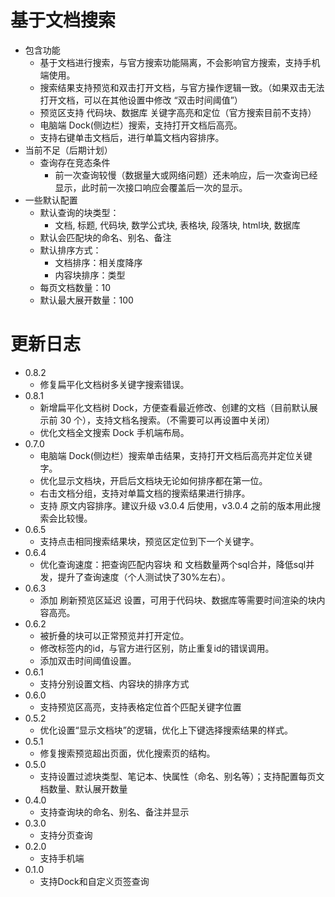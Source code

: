 # 基于文档搜索


* 包含功能
  * 基于文档进行搜索，与官方搜索功能隔离，不会影响官方搜索，支持手机端使用。
  * 搜索结果支持预览和双击打开文档，与官方操作逻辑一致。（如果双击无法打开文档，可以在其他设置中修改 “双击时间阈值”）
  * 预览区支持 代码块、数据库 关键字高亮和定位（官方搜索目前不支持）
  * 电脑端 Dock(侧边栏）搜索，支持打开文档后高亮。
  * 支持右键单击文档后，进行单篇文档内容排序。
* 当前不足（后期计划）
  * 查询存在竞态条件
    * 前一次查询较慢（数据量大或网络问题）还未响应，后一次查询已经显示，此时前一次接口响应会覆盖后一次的显示。
* 一些默认配置
  * 默认查询的块类型：
    * 文档, 标题, 代码块, 数学公式块, 表格块, 段落块, html块, 数据库
  * 默认会匹配块的命名、别名、备注
  * 默认排序方式：
    * 文档排序：相关度降序
    * 内容块排序：类型
  * 每页文档数量：10
  * 默认最大展开数量：100

# 更新日志

* 0.8.2
  * 修复扁平化文档树多关键字搜索错误。
* 0.8.1
  * 新增扁平化文档树 Dock，方便查看最近修改、创建的文档（目前默认展示前 30 个），支持文档名搜索。（不需要可以再设置中关闭）
  * 优化文档全文搜索 Dock 手机端布局。
* 0.7.0
  * 电脑端 Dock(侧边栏）搜索单击结果，支持打开文档后高亮并定位关键字。
  * 优化显示文档块，开启后文档块无论如何排序都在第一位。
  * 右击文档分组，支持对单篇文档的搜索结果进行排序。
  * 支持 原文内容排序。建议升级 v3.0.4 后使用，v3.0.4 之前的版本用此搜索会比较慢。
* 0.6.5
  * 支持点击相同搜索结果块，预览区定位到下一个关键字。
* 0.6.4
  * 优化查询速度：把查询匹配内容块 和 文档数量两个sql合并，降低sql并发，提升了查询速度（个人测试快了30%左右）。
* 0.6.3
  * 添加 刷新预览区延迟 设置，可用于代码块、数据库等需要时间渲染的块内容高亮。
* 0.6.2
  * 被折叠的块可以正常预览并打开定位。
  * 修改标签内的id，与官方进行区别，防止重复id的错误调用。
  * 添加双击时间阈值设置。
* 0.6.1
  * 支持分别设置文档、内容块的排序方式
* 0.6.0
  * 支持预览区高亮，支持表格定位首个匹配关键字位置
* 0.5.2
  * 优化设置“显示文档块”的逻辑，优化上下键选择搜索结果的样式。
* 0.5.1
  * 修复搜索预览超出页面，优化搜索页的结构。
* 0.5.0
  * 支持设置过滤块类型、笔记本、快属性（命名、别名等）；支持配置每页文档数量、默认展开数量
* 0.4.0
  * 支持查询块的命名、别名、备注并显示
* 0.3.0
  * 支持分页查询
* 0.2.0
  * 支持手机端
* 0.1.0
  * 支持Dock和自定义页签查询